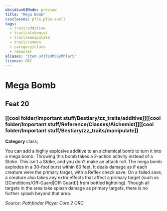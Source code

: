 ```yaml
---
obsidianUIMode: preview
title: "Mega Bomb"
cssclasses: pf2e,pf2e-spell
tags:
  - trait/additive
  - trait/alchemist
  - trait/manipulate
  - trait/common
  - category/class
  - remaster
aliases: "Item.uV3Ts9MSGyMhlarS"
license: ORC
---
```

# Mega Bomb
## Feat 20
### [[cool folder/Important stuff/Bestiary/zz_traits/additive]][[cool folder/Important stuff/Reference/Classes/Alchemist]][[cool folder/Important stuff/Bestiary/zz_traits/manipulate]]

**Category** class; 




You can add a highly explosive additive to an alchemical bomb to turn it into a mega bomb. Throwing this bomb takes a 2-action activity instead of a Strike. This isn't a Strike, and you don't make an attack roll. The mega bomb explodes in a 30-foot burst within 60 feet. It deals damage as if each creature were the primary target, with a Reflex check save. On a failed save, a creature also takes any extra effects that affect a primary target (such as [[Conditions/Off-Guard|Off-Guard]] from bottled lightning). Though all targets in the area take splash damage as primary targets, there is no further splash beyond that area.

*Source: Pathfinder Player Core 2*
*ORC*